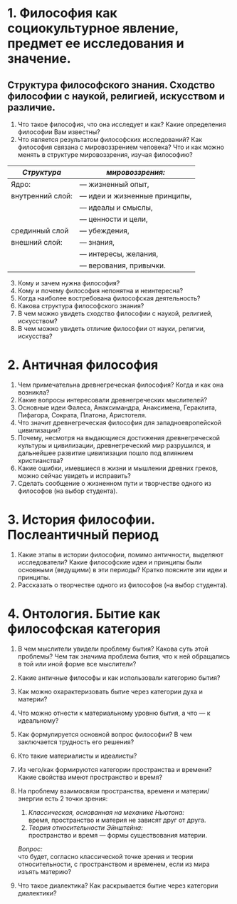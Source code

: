 # 1. Философия как социокультурное явление, предмет ее исследования и значение. 
## Структура философского знания. Сходство философии с наукой, религией, искусством и различие.

1. Что такое философия, что она исследует и как? Какие определения философии Вам известны?
2. Что является результатом философских исследований? Как философия связана с мировоззрением
человека? Что и как можно менять в структуре мировоззрения, изучая философию?

|***Структура*** | ***мировоззрения:***|
|-----|----|
| Ядро: | — жизненный опыт, |
|внутренний слой: | — идеи и жизненные принципы,|
| | — идеалы и смыслы,|
| |— ценности и цели,|
|срединный слой | — убеждения,|
|внешний слой: | — знания,|
| | — интересы, желания, |
| | — верования, привычки. |

3. Кому и зачем нужна философия?
4. Кому и почему философия непонятна и неинтересна?
5. Когда наиболее востребована философская деятельность?
6. Какова структура философского знания?
7. В чем можно увидеть сходство философии с наукой, религией, искусством?
8. В чем можно увидеть отличие философии от науки, религии, искусства?

# 2. Античная философия
1. Чем примечательна древнегреческая философия? Когда и как она возникла?
2. Какие вопросы интересовали древнегреческих мыслителей?
3. Основные идеи Фалеса, Анаксимандра, Анаксимена, Гераклита, Пифагора, Сократа, Платона, Аристотеля.
4. Что значит древнегреческая философия для западноевропейской цивилизации?
5. Почему, несмотря на выдающиеся достижения древнегреческой культуры и цивилизации, древнегреческий
мир разрушился, и дальнейшее развитие цивилизации пошло под влиянием христианства?
6. Какие ошибки, имевшиеся в жизни и мышлении древних греков, можно сейчас увидеть и исправить?
7. Сделать сообщение о жизненном пути и творчестве одного из философов (на выбор студента).

# 3. История философии. Послеантичный период
1. Какие этапы в истории философии, помимо античности, выделяют исследователи?
Какие философские идеи и принципы были основными (ведущими) в эти периоды?
Кратко поясните эти идеи и принципы.
2. Рассказать о творчестве одного из философов (на выбор студента).

# 4. Онтология. Бытие как философская категория
1. В чем мыслители увидели проблему бытия? Какова суть этой проблемы? Чем так значима проблема бытия,
что к ней обращались в той или иной форме все мыслители?
2. Какие античные философы и как использовали категорию бытия?
3. Как можно охарактеризовать бытие через категории духа и материи?
4. Что можно отнести к материальному уровню бытия, а что — к идеальному?
5. Как формулируется основной вопрос философии? В чем заключается трудность его решения?
6. Кто такие материалисты и идеалисты?
7. Из чего/как формируются категории пространства и времени? Какие свойства имеют пространство и время?
8. На проблему взаимосвязи пространства, времени и материи/энергии есть 2 точки зрения:
    1. *Классическая, основанная на механике Ньютона:*  
время, пространство и материя не зависят друг от друга.
    2. *Теория относительности Эйнштейна:*  
пространство и время — формы существования материи.  

    *Вопрос:*  
что будет, согласно классической точке зрения и теории относительности, с пространством и временем, если из
мира изъять материю?  

9. Что такое диалектика? Как раскрывается бытие через категории диалектики?